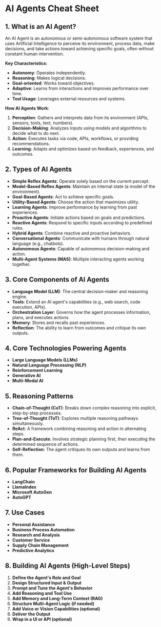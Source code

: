 # AI Agents Cheat Sheet

## 1. What is an AI Agent?

An AI Agent is an autonomous or semi-autonomous software system that uses Artificial Intelligence to perceive its environment, process data, make decisions, and take actions toward achieving specific goals, often without constant human intervention.

**Key Characteristics**:
*   **Autonomy**: Operates independently.
*   **Reasoning**: Makes logical decisions.
*   **Goal-oriented**: Works toward objectives.
*   **Adaptive**: Learns from interactions and improves performance over time.
*   **Tool Usage**: Leverages external resources and systems.

**How AI Agents Work**:
1.  **Perception**: Gathers and interprets data from its environment (APIs, sensors, tools, text, numbers).
2.  **Decision-Making**: Analyzes inputs using models and algorithms to decide what to do next.
3.  **Action**: Executes tasks via code, APIs, workflows, or providing recommendations.
4.  **Learning**: Adapts and optimizes based on feedback, experiences, and outcomes.

## 2. Types of AI Agents

*   **Simple Reflex Agents**: Operate solely based on the current percept.
*   **Model-Based Reflex Agents**: Maintain an internal state (a model of the environment).
*   **Goal-Based Agents**: Act to achieve specific goals.
*   **Utility-Based Agents**: Choose the action that maximizes utility.
*   **Learning Agents**: Improve performance by learning from past experiences.
*   **Proactive Agents**: Initiate actions based on goals and predictions.
*   **Reactive Agents**: Respond to specific inputs according to predefined rules.
*   **Hybrid Agents**: Combine reactive and proactive behaviors.
*   **Conversational Agents**: Communicate with humans through natural language (e.g., chatbots).
*   **Autonomous Agents**: Capable of autonomous decision-making and action.
*   **Multi-Agent Systems (MAS)**: Multiple interacting agents working together.

## 3. Core Components of AI Agents

*   **Language Model (LLM)**: The central decision-maker and reasoning engine.
*   **Tools**: Extend an AI agent's capabilities (e.g., web search, code execution, APIs).
*   **Orchestration Layer**: Governs how the agent processes information, plans, and executes actions.
*   **Memory**: Stores and recalls past experiences.
*   **Reflection**: The ability to learn from outcomes and critique its own outputs.

## 4. Core Technologies Powering Agents

*   **Large Language Models (LLMs)**
*   **Natural Language Processing (NLP)**
*   **Reinforcement Learning**
*   **Generative AI**
*   **Multi-Modal AI**

## 5. Reasoning Patterns

*   **Chain-of-Thought (CoT)**: Breaks down complex reasoning into explicit, step-by-step processes.
*   **Tree-of-Thought (ToT)**: Explores multiple reasoning pathways simultaneously.
*   **ReAct**: A framework combining reasoning and action in alternating steps.
*   **Plan-and-Execute**: Involves strategic planning first, then executing the determined sequence of actions.
*   **Self-Reflection**: The agent critiques its own outputs and learns from them.

## 6. Popular Frameworks for Building AI Agents

*   **LangChain**
*   **LlamaIndex**
*   **Microsoft AutoGen**
*   **AutoGPT**

## 7. Use Cases

*   **Personal Assistance**
*   **Business Process Automation**
*   **Research and Analysis**
*   **Customer Service**
*   **Supply Chain Management**
*   **Predictive Analytics**

## 8. Building AI Agents (High-Level Steps)

1.  **Define the Agent's Role and Goal**
2.  **Design Structured Input & Output**
3.  **Prompt and Tune the Agent's Behavior**
4.  **Add Reasoning and Tool Use**
5.  **Add Memory and Long-Term Context (RAG)**
6.  **Structure Multi-Agent Logic (if needed)**
7.  **Add Voice or Vision Capabilities (optional)**
8.  **Deliver the Output**
9.  **Wrap in a UI or API (optional)**
